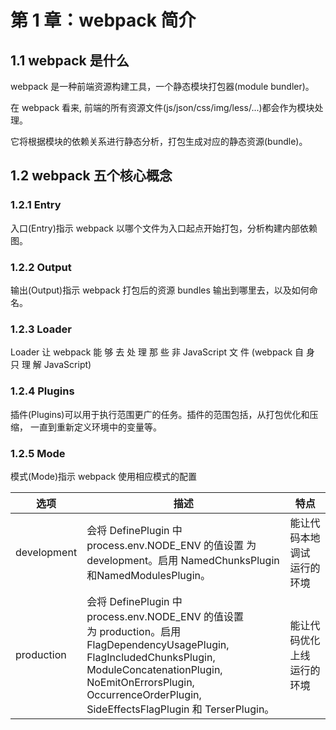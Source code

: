 # 第 1 章：webpack 简介

## 1.1 webpack 是什么
webpack 是一种前端资源构建工具，一个静态模块打包器(module bundler)。

在 webpack 看来, 前端的所有资源文件(js/json/css/img/less/...)都会作为模块处理。
  
它将根据模块的依赖关系进行静态分析，打包生成对应的静态资源(bundle)。


## 1.2 webpack 五个核心概念

### 1.2.1 Entry

入口(Entry)指示 webpack 以哪个文件为入口起点开始打包，分析构建内部依赖图。

### 1.2.2 Output

输出(Output)指示 webpack 打包后的资源 bundles 输出到哪里去，以及如何命名。

### 1.2.3 Loader

Loader 让 webpack 能 够 去 处 理 那 些 非 JavaScript 文 件 (webpack 自 身 只 理 解 JavaScript)

### 1.2.4 Plugins

插件(Plugins)可以用于执行范围更广的任务。插件的范围包括，从打包优化和压缩， 一直到重新定义环境中的变量等。

### 1.2.5 Mode

模式(Mode)指示 webpack 使用相应模式的配置

| 选项        | 描述                                                         | 特点                             |
  | ----------- | ------------------------------------------------------------ | -------------------------------- |
  | development | 会将 DefinePlugin 中 process.env.NODE_ENV 的值设置  为<br /> development。启用 NamedChunksPlugin 和NamedModulesPlugin。 | 能让代码本地调试<br />运行的环境 |
  | production  | 会将 DefinePlugin 中 process.env.NODE_ENV 的值设置 <br />为 production。启用 FlagDependencyUsagePlugin,<br />FlagIncludedChunksPlugin, ModuleConcatenationPlugin,<br />NoEmitOnErrorsPlugin, OccurrenceOrderPlugin,<br />SideEffectsFlagPlugin 和 TerserPlugin。 | 能让代码优化上线<br />运行的环境 |
  

